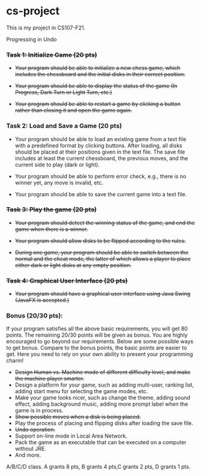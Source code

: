 # cs-project

This is my project in CS107-F21.

Progressing in Undo


### ~~Task 1: Initialize Game (20 pts)~~

* ~~Your program should be able to initialize a new chess game, which includes the
chessboard and the initial disks in their correct position.~~

* ~~Your program should be able to display the status of the game (In Progress, Dark
Turn or Light Turn, etc.)~~

* ~~Your program should be able to restart a game by clicking a button rather than
closing it and open the game again.~~


### Task 2: Load and Save a Game (20 pts)
* Your program should be able to load an existing game from a text file with a predefined format by clicking buttons. After loading, all disks should be placed at
their positions given in the text file. The save file includes at least the current
chessboard, the previous moves, and the current side to play (dark or light).

* Your program should be able to perform error check, e.g., there is no winner yet,
any move is invalid, etc.

* Your program should be able to save the current game into a text file.


### ~~Task 3: Play the game (20 pts)~~
* ~~Your program should detect the winning status of the game, and end the game
when there is a winner.~~

* ~~Your program should allow disks to be flipped according to the rules.~~

* ~~During one game, your program should be able to switch between the normal
and the cheat mode, the latter of which allows a player to place either dark or
light disks at any empty position.~~


### ~~Task 4: Graphical User Interface (20 pts)~~
* ~~Your program should have a graphical user interface using Java Swing (JavaFX is
accepted.)~~


### Bonus (20/30 pts):
If your program satisfies all the above basic requirements, you will get 80 points. The
remaining 20/30 points will be given as bonus. You are highly encouraged to go
beyond our requirements. Below are some possible ways to get bonus. Compare to
the bonus points, the basic points are easier to get. Here you need to rely on your
own ability to present your programming charm!
* ~~Design Human vs. Machine mode of different difficulty level, and make the
machine player smarter.~~
* Design a platform for your game, such as adding multi-user, ranking list, adding
start menu for selecting the game modes, etc.
* Make your game looks nicer, such as change the theme, adding sound effect,
adding background music, adding more prompt label when the game is in
process.
* ~~Show possible moves when a disk is being placed.~~
* Play the process of placing and flipping disks after loading the save file.
* ~~Undo operation.~~
* Support on-line mode in Local Area Network.
* Pack the game as an executable that can be executed on a computer without JRE.
* And more.

A/B/C/D class. A grants 8 pts, B grants 4 pts,C grants 2 pts, D grants 1 pts.